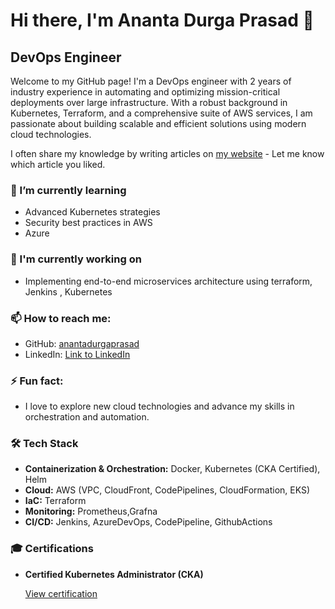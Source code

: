 # Hi there, I'm Ananta Durga Prasad 👋

## DevOps Engineer 

Welcome to my GitHub page! I'm a DevOps engineer with 2 years of industry experience in automating and optimizing mission-critical deployments over large infrastructure. With a robust background in Kubernetes, Terraform, and a comprehensive suite of AWS services, I am passionate about building scalable and efficient solutions using modern cloud technologies.

I often share my knowledge by writing articles on [my website](https://anantadurgaprasad.github.io/) - Let me know which article you liked.

### 🌱 I’m currently learning

- Advanced Kubernetes strategies
- Security best practices in AWS
- Azure

### 🔭 I'm currently working on

- Implementing end-to-end microservices architecture using terraform, Jenkins , Kubernetes 

### 📫 How to reach me:

- GitHub: [anantadurgaprasad](https://github.com/anantadurgaprasad)
- LinkedIn: [Link to LinkedIn](www.linkedin.com/in/ananta-durga-prasad-111b7b244)  

### ⚡ Fun fact:

- I love to explore new cloud technologies and advance my skills in orchestration and automation.

### 🛠 Tech Stack

- **Containerization & Orchestration:** Docker, Kubernetes (CKA Certified), Helm
- **Cloud:** AWS (VPC, CloudFront, CodePipelines, CloudFormation, EKS)
- **IaC:** Terraform
- **Monitoring:** Prometheus,Grafna
- **CI/CD:** Jenkins, AzureDevOps, CodePipeline, GithubActions 

### 🎓 Certifications

- **Certified Kubernetes Administrator (CKA)**  
  
  [View certification](https://www.credly.com/badges/3e9f5500-530a-4ff9-b2f0-a331df7dda8f/public_url)  



